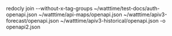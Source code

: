 redocly join --without-x-tag-groups ~/watttime/test-docs/auth-openapi.json ~/watttime/api-maps/openapi.json ~/watttime/apiv3-forecast/openapi.json ~/watttime/apiv3-historical/openapi.json -o openapi2.json
